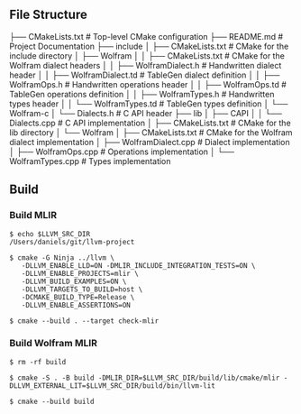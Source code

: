

## File Structure

├── CMakeLists.txt                     # Top-level CMake configuration
├── README.md                          # Project Documentation
├── include
│   ├── CMakeLists.txt                 # CMake for the include directory
│   ├── Wolfram
│   │   ├── CMakeLists.txt             # CMake for the Wolfram dialect headers
│   │   ├── WolframDialect.h           # Handwritten dialect header
│   │   ├── WolframDialect.td          # TableGen dialect definition
│   │   ├── WolframOps.h               # Handwritten operations header
│   │   ├── WolframOps.td              # TableGen operations definition
│   │   ├── WolframTypes.h             # Handwritten types header
│   │   └── WolframTypes.td            # TableGen types definition
│   └── Wolfram-c
│       └── Dialects.h                 # C API header
├── lib
│   ├── CAPI
│   │   └── Dialects.cpp               # C API implementation
│   ├── CMakeLists.txt                 # CMake for the lib directory
│   └── Wolfram
│       ├── CMakeLists.txt             # CMake for the Wolfram dialect implementation
│       ├── WolframDialect.cpp         # Dialect implementation
│       ├── WolframOps.cpp             # Operations implementation
│       └── WolframTypes.cpp           # Types implementation

## Build

### Build MLIR

```shell
$ echo $LLVM_SRC_DIR                                                                                                                              
/Users/daniels/git/llvm-project
```

```shell
$ cmake -G Ninja ../llvm \
   -DLLVM_ENABLE_LLD=ON -DMLIR_INCLUDE_INTEGRATION_TESTS=ON \
   -DLLVM_ENABLE_PROJECTS=mlir \
   -DLLVM_BUILD_EXAMPLES=ON \
   -DLLVM_TARGETS_TO_BUILD=host \
   -DCMAKE_BUILD_TYPE=Release \
   -DLLVM_ENABLE_ASSERTIONS=ON

$ cmake --build . --target check-mlir
```

### Build Wolfram MLIR

```shell
$ rm -rf build

$ cmake -S . -B build -DMLIR_DIR=$LLVM_SRC_DIR/build/lib/cmake/mlir -DLLVM_EXTERNAL_LIT=$LLVM_SRC_DIR/build/bin/llvm-lit

$ cmake --build build
```